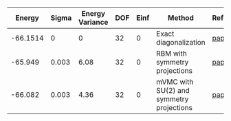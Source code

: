 | Energy   | Sigma | Energy Variance | DOF | Einf | Method                                   | Reference |
|----------|-------|-----------------|-----|------|------------------------------------------|-----------|
| -66.1514 | 0     | 0               | 32  | 0    | Exact diagonalization                    | [paper](https://journals.aps.org/prx/abstract/10.1103/PhysRevX.11.041021) |
| -65.949  | 0.003 | 6.08            | 32  | 0    | RBM with symmetry projections            | [paper](https://journals.aps.org/prx/abstract/10.1103/PhysRevX.11.041021) |
| -66.082  | 0.003 | 4.36            | 32  | 0    | mVMC with SU(2) and symmetry projections | [paper](https://journals.aps.org/prx/abstract/10.1103/PhysRevX.11.041021) |
